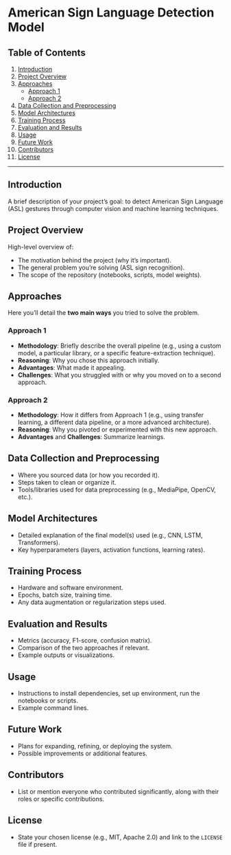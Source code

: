 # American Sign Language Detection Model

## Table of Contents
1. [Introduction](#introduction)
2. [Project Overview](#project-overview)
3. [Approaches](#approaches)
   - [Approach 1](#approach-1)
   - [Approach 2](#approach-2)
4. [Data Collection and Preprocessing](#data-collection-and-preprocessing)
5. [Model Architectures](#model-architectures)
6. [Training Process](#training-process)
7. [Evaluation and Results](#evaluation-and-results)
8. [Usage](#usage)
9. [Future Work](#future-work)
10. [Contributors](#contributors)
11. [License](#license)

---

## Introduction
A brief description of your project’s goal: to detect American Sign Language (ASL) gestures through computer vision and machine learning techniques.

## Project Overview
High-level overview of:
- The motivation behind the project (why it’s important).
- The general problem you’re solving (ASL sign recognition).
- The scope of the repository (notebooks, scripts, model weights).

## Approaches
Here you’ll detail the **two main ways** you tried to solve the problem.

### Approach 1
- **Methodology**: Briefly describe the overall pipeline (e.g., using a custom model, a particular library, or a specific feature-extraction technique).
- **Reasoning**: Why you chose this approach initially.
- **Advantages**: What made it appealing.
- **Challenges**: What you struggled with or why you moved on to a second approach.

### Approach 2
- **Methodology**: How it differs from Approach 1 (e.g., using transfer learning, a different data pipeline, or a more advanced architecture).
- **Reasoning**: Why you pivoted or experimented with this new approach.
- **Advantages** and **Challenges**: Summarize learnings.

## Data Collection and Preprocessing
- Where you sourced data (or how you recorded it).
- Steps taken to clean or organize it.
- Tools/libraries used for data preprocessing (e.g., MediaPipe, OpenCV, etc.).

## Model Architectures
- Detailed explanation of the final model(s) used (e.g., CNN, LSTM, Transformers).
- Key hyperparameters (layers, activation functions, learning rates).

## Training Process
- Hardware and software environment.
- Epochs, batch size, training time.
- Any data augmentation or regularization steps used.

## Evaluation and Results
- Metrics (accuracy, F1-score, confusion matrix).
- Comparison of the two approaches if relevant.
- Example outputs or visualizations.

## Usage
- Instructions to install dependencies, set up environment, run the notebooks or scripts.
- Example command lines.

## Future Work
- Plans for expanding, refining, or deploying the system.
- Possible improvements or additional features.

## Contributors
- List or mention everyone who contributed significantly, along with their roles or specific contributions.

## License
- State your chosen license (e.g., MIT, Apache 2.0) and link to the `LICENSE` file if present.

